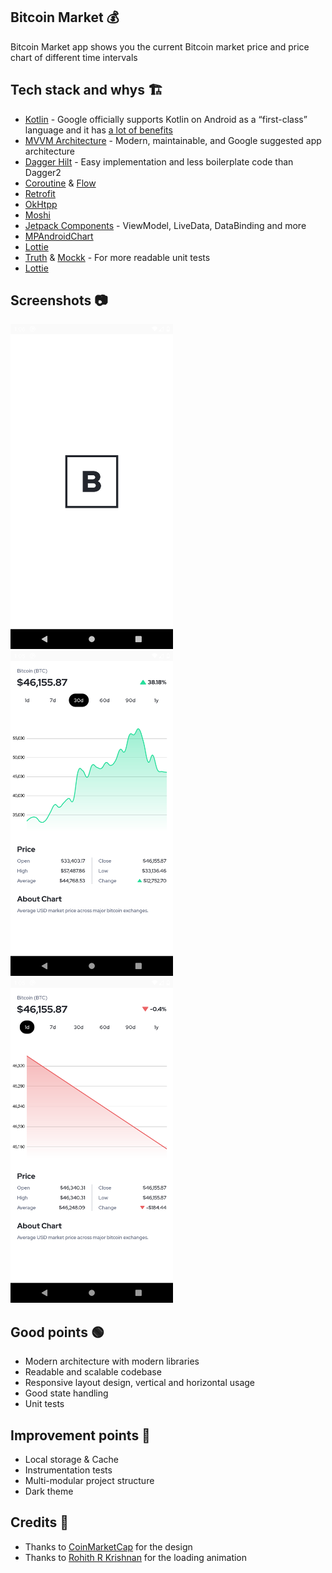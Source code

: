 ## Bitcoin Market 💰
Bitcoin Market app shows you the current Bitcoin market price and price chart of different time intervals

## Tech stack and whys 🏗
* [Kotlin](https://kotlinlang.org/) - Google officially supports Kotlin on Android as a “first-class” language and it has [a lot of benefits](https://developer.android.com/kotlin)
* [MVVM Architecture](https://developer.android.com/jetpack/guide) - Modern, maintainable, and Google suggested app architecture
* [Dagger Hilt](https://dagger.dev/hilt/) - Easy implementation and less boilerplate code than Dagger2
* [Coroutine](https://developer.android.com/kotlin/coroutines) & [Flow](https://developer.android.com/kotlin/flow)
* [Retrofit](https://square.github.io/retrofit/)
* [OkHtpp](https://square.github.io/okhttp/)
* [Moshi](https://github.com/square/moshi)
* [Jetpack Components](https://developer.android.com/jetpack) - ViewModel, LiveData, DataBinding and more
* [MPAndroidChart](https://github.com/PhilJay/MPAndroidChart)
* [Lottie](https://github.com/airbnb/lottie-android)
* [Truth](https://truth.dev/) & [Mockk](https://mockk.io/) - For more readable unit tests
* [Lottie](https://github.com/airbnb/lottie-android)

## Screenshots 📷
<img src="/arts/splash-fragment.png" width="260"> &emsp;<img src="/arts/market-fragment-positive.png" width="260"> &emsp;<img src="/arts/market-fragment-negative.png" width="260">

## Good points 🟢
* Modern architecture with modern libraries
* Readable and scalable codebase
* Responsive layout design, vertical and horizontal usage
* Good state handling
* Unit tests

## Improvement points 🔴
* Local storage & Cache
* Instrumentation tests
* Multi-modular project structure
* Dark theme

## Credits 🙏
* Thanks to [CoinMarketCap](https://play.google.com/store/apps/details?id=com.coinmarketcap.android&hl=en&gl=US) for the design
* Thanks to [Rohith R Krishnan](https://lottiefiles.com/24693-coin-falling-animation) for the loading animation